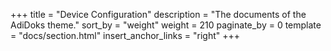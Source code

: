 +++
title = "Device Configuration"
description = "The documents of the AdiDoks theme."
sort_by = "weight"
weight = 210
paginate_by = 0
template = "docs/section.html"
insert_anchor_links = "right"
+++
